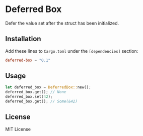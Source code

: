 Deferred Box
============

Defer the value set after the struct has been initialized.

## Installation

Add these lines to `Cargo.toml` under the `[dependencies]` section:

```toml
deferred-box = "0.1"
```

## Usage

```rust
let deferred_box = DeferredBox::new();
deferred_box.get(); // None
deferred_box.set(42);
deferred_box.get(); // Some(&42)
```

## License

MIT License